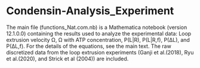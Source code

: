 # Condensin-Analysis_Experiment
The main file (functions_Nat.com.nb) is a Mathematica notebook (version 12.1.0.0) containing the results used to analyze the experimental data: Loop extrusion velocity Ω, Ω with ATP concentration,  P(L|R), P(L|R,f), P(ΔL), and P(ΔL,f). For the details of the equations, see the main text. 
The raw discretized data from the loop extrusion experiments (Ganji et al.(2018), Ryu et al.(2020), and Strick et al (2004)) are included.  
 
